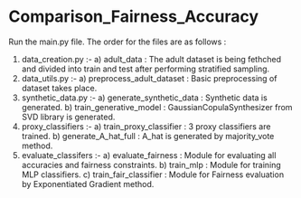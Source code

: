 # Comparison_Fairness_Accuracy

Run the main.py file. The order for the files are as follows : 
1. data_creation.py  :-
    a) adult_data : The adult dataset is being fethched and divided into train and test after performing stratified sampling.
2. data_utils.py :-
    a) preprocess_adult_dataset : Basic preprocessing of dataset takes place.
3. synthetic_data.py :-
    a) generate_synthetic_data : Synthetic data is generated. 
    b) train_generative_model : GaussianCopulaSynthesizer from SVD library is generated.
4. proxy_classifiers :-
    a) train_proxy_classifier : 3 proxy classifiers are trained.
    b) generate_A_hat_full : A_hat is generated by majority_vote method.
5. evaluate_classifers :-
    a) evaluate_fairness : Module for evaluating all accuracies and fairness constraints.
    b) train_mlp : Module for training MLP classifiers.
    c) train_fair_classifier : Module for Fairness evaluation by Exponentiated Gradient method.
